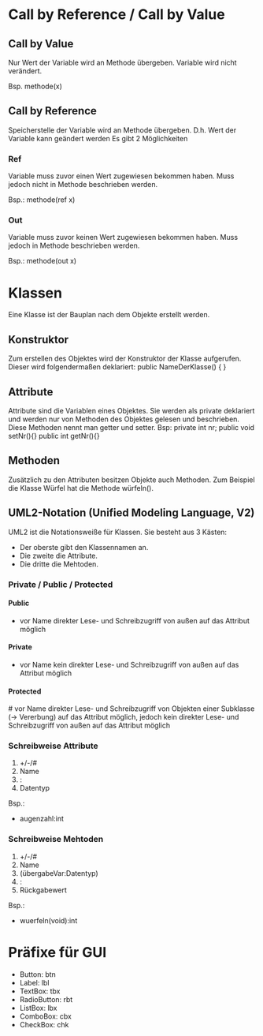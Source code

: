 # Call by Reference / Call by Value
## Call by Value 
Nur Wert der Variable wird an Methode übergeben.
Variable wird nicht verändert.

Bsp. methode(x)

## Call by Reference
Speicherstelle der Variable wird an Methode übergeben.
D.h. Wert der Variable kann geändert werden
Es gibt 2 Möglichkeiten

### Ref
Variable muss zuvor einen Wert zugewiesen bekommen haben.
Muss jedoch nicht in Methode beschrieben werden.

Bsp.: methode(ref x)

### Out
Variable muss zuvor keinen Wert zugewiesen bekommen haben.
Muss jedoch in Methode beschrieben werden.

Bsp.: methode(out x)

# Klassen
Eine Klasse ist der Bauplan nach dem Objekte erstellt werden.

## Konstruktor
Zum erstellen des Objektes wird der Konstruktor der Klasse aufgerufen.
Dieser wird folgendermaßen deklariert:
public NameDerKlasse()
{
}

## Attribute
Attribute sind die Variablen eines Objektes.
Sie werden als private deklariert und werden nur von Methoden des Objektes gelesen und beschrieben.
Diese Methoden nennt man getter und setter.
Bsp:
private int nr;
public void setNr(){}
public int getNr(){}

## Methoden
Zusätzlich zu den Attributen besitzen Objekte auch Methoden. Zum Beispiel die Klasse Würfel hat die Methode würfeln().

## UML2-Notation (Unified Modeling Language, V2)

UML2 ist die Notationsweiße für Klassen.
Sie besteht aus 3 Kästen:
- Der oberste gibt den Klassennamen an.
- Die zweite die Attribute.
- Die dritte die Mehtoden.
### Private / Public / Protected
#### Public
+ vor Name
direkter Lese- und Schreibzugriff von außen auf das Attribut möglich
#### Private
- vor Name
kein direkter Lese- und Schreibzugriff von außen auf das Attribut möglich
#### Protected
\# vor Name
direkter Lese- und Schreibzugriff von Objekten einer Subklasse (→ Vererbung) auf
das Attribut möglich, jedoch kein direkter Lese- und Schreibzugriff von außen auf
das Attribut möglich

### Schreibweise Attribute

1. +/-/#
2. Name
3. :
4. Datentyp

Bsp.: 
+ augenzahl:int

### Schreibweise Mehtoden
1. +/-/#
2. Name
3. (übergabeVar:Datentyp)
4. :
5. Rückgabewert

Bsp.:
+ wuerfeln(void):int

# Präfixe für GUI
- Button:        btn
- Label:         lbl
- TextBox:       tbx
- RadioButton:   rbt
- ListBox:       lbx
- ComboBox:      cbx
- CheckBox:      chk

